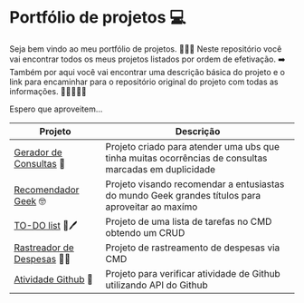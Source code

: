 # Portfólio de projetos  💻
Seja bem vindo ao meu portfólio de projetos. 🙋🏾‍♂️ 
Neste repositório você vai encontrar todos os meus projetos listados por ordem de efetivação.  ➡️
Também por aqui você vai encontrar uma descrição básica do projeto e o link para encaminhar para o repositório original do projeto com todas as informações.  🚶🏾‍♂️📝📖

Espero que aproveitem...


| Projeto                                                                      | Descrição                                                                                             |
|------------------------------------------------------------------------------|-------------------------------------------------------------------------------------------------------|
| [Gerador de Consultas](https://github.com/bruunovsanttos/Gerador-de-Consultas) 📝 | Projeto criado para atender uma ubs que tinha muitas ocorrências de consultas marcadas em duplicidade |
| [Recomendador Geek](https://github.com/bruunovsanttos/Recomendador) 🤓       | Projeto visando recomendar a entusiastas do mundo Geek grandes títulos para aproveitar ao maxímo      |  
| [TO-DO list](https://github.com/bruunovsanttos/taskCLI) 📝🖊️                | Projeto de uma lista de tarefas no CMD obtendo um CRUD                                                |  
| [Rastreador de Despesas](https://github.com/bruunovsanttos/Rastreador_de_Despesas) 📝💸 | Projeto de rastreamento de despesas via CMD                                                           |  
| [Atividade Github](https://github.com/bruunovsanttos/Atividade-GitHub) 👀 | Projeto para verificar atividade de Github utilizando API do Github                                   |
